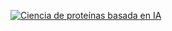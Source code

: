 
[![Ciencia de proteínas basada en IA](https://github.com/miangoar/ciencia-de-proteinas-basada-en-IA/blob/main/img/protein_science_ia.png)](https://docs.google.com/presentation/d/1cjbbOEGbUjlkiOkwESWYfphj8NHArWOZ/edit?usp=sharing&ouid=114545781623115423236&rtpof=true&sd=true)
